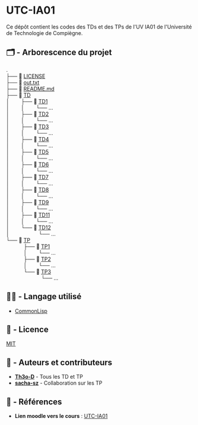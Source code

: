 # UTC-IA01
Ce dépôt contient les codes des TDs et des TPs de l'UV IA01 de l'Université de Technologie de Compiègne.

## 🗂️ - Arborescence du projet

. \
├── 📄 [LICENSE](./LICENSE) \
├── 📄 [out.txt](./out.txt) \
├── 📄 [README.md](./README.md) \
├── 📁 [TD](./TD) \
│&nbsp;&nbsp;&nbsp;&nbsp;&nbsp;&nbsp;&nbsp;&nbsp;├── 📁 [TD1](./TD/TD1) \
│&nbsp;&nbsp;&nbsp;&nbsp;&nbsp;&nbsp;&nbsp;&nbsp;│&nbsp;&nbsp;&nbsp;&nbsp;&nbsp;&nbsp;&nbsp;&nbsp;└── ...\
│&nbsp;&nbsp;&nbsp;&nbsp;&nbsp;&nbsp;&nbsp;&nbsp;├── 📁 [TD2](./TD/TD2) \
│&nbsp;&nbsp;&nbsp;&nbsp;&nbsp;&nbsp;&nbsp;&nbsp;│&nbsp;&nbsp;&nbsp;&nbsp;&nbsp;&nbsp;&nbsp;&nbsp;└── ...\
│&nbsp;&nbsp;&nbsp;&nbsp;&nbsp;&nbsp;&nbsp;&nbsp;├── 📁 [TD3](./TD/TD3) \
│&nbsp;&nbsp;&nbsp;&nbsp;&nbsp;&nbsp;&nbsp;&nbsp;│&nbsp;&nbsp;&nbsp;&nbsp;&nbsp;&nbsp;&nbsp;&nbsp;└── ...\
│&nbsp;&nbsp;&nbsp;&nbsp;&nbsp;&nbsp;&nbsp;&nbsp;├── 📁 [TD4](./TD/TD4) \
│&nbsp;&nbsp;&nbsp;&nbsp;&nbsp;&nbsp;&nbsp;&nbsp;│&nbsp;&nbsp;&nbsp;&nbsp;&nbsp;&nbsp;&nbsp;&nbsp;└── ...\
│&nbsp;&nbsp;&nbsp;&nbsp;&nbsp;&nbsp;&nbsp;&nbsp;├── 📁 [TD5](./TD/TD5) \
│&nbsp;&nbsp;&nbsp;&nbsp;&nbsp;&nbsp;&nbsp;&nbsp;│&nbsp;&nbsp;&nbsp;&nbsp;&nbsp;&nbsp;&nbsp;&nbsp;└── ...\
│&nbsp;&nbsp;&nbsp;&nbsp;&nbsp;&nbsp;&nbsp;&nbsp;├── 📁 [TD6](./TD/TD6) \
│&nbsp;&nbsp;&nbsp;&nbsp;&nbsp;&nbsp;&nbsp;&nbsp;│&nbsp;&nbsp;&nbsp;&nbsp;&nbsp;&nbsp;&nbsp;&nbsp;└── ...\
│&nbsp;&nbsp;&nbsp;&nbsp;&nbsp;&nbsp;&nbsp;&nbsp;├── 📁 [TD7](./TD/TD7) \
│&nbsp;&nbsp;&nbsp;&nbsp;&nbsp;&nbsp;&nbsp;&nbsp;│&nbsp;&nbsp;&nbsp;&nbsp;&nbsp;&nbsp;&nbsp;&nbsp;└── ...\
│&nbsp;&nbsp;&nbsp;&nbsp;&nbsp;&nbsp;&nbsp;&nbsp;├── 📁 [TD8](./TD/TD8) \
│&nbsp;&nbsp;&nbsp;&nbsp;&nbsp;&nbsp;&nbsp;&nbsp;│&nbsp;&nbsp;&nbsp;&nbsp;&nbsp;&nbsp;&nbsp;&nbsp;└── ...\
│&nbsp;&nbsp;&nbsp;&nbsp;&nbsp;&nbsp;&nbsp;&nbsp;├── 📁 [TD9](./TD/TD9) \
│&nbsp;&nbsp;&nbsp;&nbsp;&nbsp;&nbsp;&nbsp;&nbsp;│&nbsp;&nbsp;&nbsp;&nbsp;&nbsp;&nbsp;&nbsp;&nbsp;└── ...\
│&nbsp;&nbsp;&nbsp;&nbsp;&nbsp;&nbsp;&nbsp;&nbsp;├── 📁 [TD11](./TD/TD11) \
│&nbsp;&nbsp;&nbsp;&nbsp;&nbsp;&nbsp;&nbsp;&nbsp;│&nbsp;&nbsp;&nbsp;&nbsp;&nbsp;&nbsp;&nbsp;&nbsp;└── ...\
│&nbsp;&nbsp;&nbsp;&nbsp;&nbsp;&nbsp;&nbsp;&nbsp;└── 📁 [TD12](./TD/TD12) \
│&nbsp;&nbsp;&nbsp;&nbsp;&nbsp;&nbsp;&nbsp;&nbsp;&nbsp;&nbsp;&nbsp;&nbsp;&nbsp;&nbsp;&nbsp;&nbsp;&nbsp;&nbsp;&nbsp;&nbsp;└── ...\
└── 📁 [TP](./TP) \
&nbsp;&nbsp;&nbsp;&nbsp;&nbsp;&nbsp;&nbsp;&nbsp;&nbsp;&nbsp;&nbsp;&nbsp;├── 📁 [TP1](./TP/TP1) \
&nbsp;&nbsp;&nbsp;&nbsp;&nbsp;&nbsp;&nbsp;&nbsp;&nbsp;&nbsp;&nbsp;&nbsp;│&nbsp;&nbsp;&nbsp;&nbsp;&nbsp;&nbsp;&nbsp;&nbsp;└── ...\
&nbsp;&nbsp;&nbsp;&nbsp;&nbsp;&nbsp;&nbsp;&nbsp;&nbsp;&nbsp;&nbsp;&nbsp;├── 📁 [TP2](./TP/TP2) \
&nbsp;&nbsp;&nbsp;&nbsp;&nbsp;&nbsp;&nbsp;&nbsp;&nbsp;&nbsp;&nbsp;&nbsp;│&nbsp;&nbsp;&nbsp;&nbsp;&nbsp;&nbsp;&nbsp;&nbsp;└── ...\
&nbsp;&nbsp;&nbsp;&nbsp;&nbsp;&nbsp;&nbsp;&nbsp;&nbsp;&nbsp;&nbsp;&nbsp;└── 📁 [TP3](./TP/TP3) \
&nbsp;&nbsp;&nbsp;&nbsp;&nbsp;&nbsp;&nbsp;&nbsp;&nbsp;&nbsp;&nbsp;&nbsp;&nbsp;&nbsp;&nbsp;&nbsp;&nbsp;&nbsp;&nbsp;&nbsp;&nbsp;&nbsp;&nbsp;&nbsp;└── ...


## 👨‍💻 - Langage utilisé

- [CommonLisp](https://fr.wikipedia.org/wiki/Common_Lisp)

## 📝 - Licence

[MIT](LICENSE)

## 📔 - Auteurs et contributeurs

-  **[Th3o-D](https://github.com/Th3o-D/)** - Tous les TD et TP
-   **[sacha-sz](https://github.com/sacha-sz/)** - Collaboration sur les TP

## 📑 - Références
- **Lien moodle vers le cours** : [UTC-IA01](https://moodle.utc.fr/enrol/index.php?id=303)

